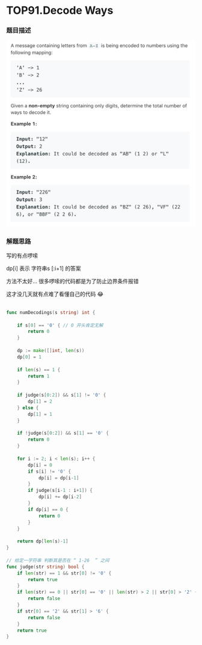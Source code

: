 # TOP91.Decode Ways   
### 题目描述   
![avatar](img.png)   
### 解题思路

写的有点啰嗦

dp[i] 表示 字符串s [:i+1] 的答案 

方法不太好… 很多啰嗦的代码都是为了防止边界条件报错

这才没几天就有点难了看懂自己的代码 😂

```go

func numDecodings(s string) int {

	if s[0] == '0' { // 0 开头肯定无解
		return 0
	}

	dp := make([]int, len(s))
	dp[0] = 1

	if len(s) == 1 {
		return 1
	}

	if judge(s[0:2]) && s[1] != '0' {
		dp[1] = 2
	} else {
		dp[1] = 1
	}

	if !judge(s[0:2]) && s[1] == '0' {
		return 0
	}

	for i := 2; i < len(s); i++ {
		dp[i] = 0
		if s[i] != '0' {
			dp[i] = dp[i-1]
		}
		if judge(s[i-1 : i+1]) {
			dp[i] += dp[i-2]
		}
		if dp[i] == 0 {
			return 0
		}
	}

	return dp[len(s)-1]
}

// 给定一字符串 判断其是否在 “ 1-26  ” 之间
func judge(str string) bool {
	if len(str) == 1 && str[0] != '0' {
		return true
	}
	if len(str) == 0 || str[0] == '0' || len(str) > 2 || str[0] > '2' {
		return false
	}
	if str[0] == '2' && str[1] > '6' {
		return false
	}
	return true
}

```
